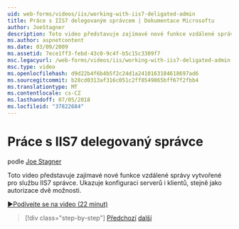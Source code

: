 ```yaml
---
uid: web-forms/videos/iis/working-with-iis7-deligated-admin
title: Práce s IIS7 delegovaným správcem | Dokumentace Microsoftu
author: JoeStagner
description: Toto video představuje zajímavé nové funkce vzdálené správy vytvořené pro službu IIS7 správce. Ukazuje server a konfiguraci klienta jako – úvod...
ms.author: aspnetcontent
ms.date: 03/09/2009
ms.assetid: 7ece1ff3-febd-43c0-9c4f-b5c15c3309f7
msc.legacyurl: /web-forms/videos/iis/working-with-iis7-deligated-admin
msc.type: video
ms.openlocfilehash: d9d22b4f6b4b5f2c24d1a2410163184618697ad6
ms.sourcegitcommit: b28cd0313af316c051c2ff8549865bff67f2fbb4
ms.translationtype: MT
ms.contentlocale: cs-CZ
ms.lasthandoff: 07/05/2018
ms.locfileid: "37822684"
---
```

<a name="working-with-iis7-delegated-admin"></a>Práce s IIS7 delegovaný správce
====================
podle [Joe Stagner](https://github.com/JoeStagner)

Toto video představuje zajímavé nové funkce vzdálené správy vytvořené pro službu IIS7 správce. Ukazuje konfiguraci serverů i klientů, stejně jako autorizace dvě možnosti.

[&#9654;Podívejte se na video (22 minut)](https://channel9.msdn.com/Blogs/ASP-NET-Site-Videos/working-with-iis7-deligated-admin)

> [!div class="step-by-step"]
> [Předchozí](developing-and-deploying-in-a-shared-hosting.md)
> [další](feature-specific-delegated-management.md)
